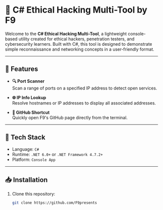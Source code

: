 # 🔧 C# Ethical Hacking Multi-Tool by F9

Welcome to the **C# Ethical Hacking Multi-Tool**, a lightweight console-based utility created for ethical hackers, penetration testers, and cybersecurity learners. Built with C#, this tool is designed to demonstrate simple reconnaissance and networking concepts in a user-friendly format.

---

## 🚀 Features

- **🔍 Port Scanner**  
  Scan a range of ports on a specified IP address to detect open services.

- **🌐 IP Info Lookup**  
  Resolve hostnames or IP addresses to display all associated addresses.

- **🐙 GitHub Shortcut**  
  Quickly open F9's GitHub page directly from the terminal.

---

## 🧱 Tech Stack

- Language: `C#`
- Runtime: `.NET 6.0+` or `.NET Framework 4.7.2+`
- Platform: `Console App`

---

## 📥 Installation

1. Clone this repository:
   ```bash
   git clone https://github.com/F9presents
